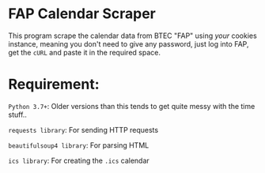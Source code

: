 # FAP Calendar Scraper
This program scrape the calendar data from BTEC "FAP" using *your* cookies instance, meaning you don't need to give any password, just log into FAP, get the `cURL` and paste it in the required space.

# Requirement:
 `Python 3.7+`: Older versions than this tends to get quite messy with the time stuff..
 
 `requests library`: For sending HTTP requests
 
`beautifulsoup4 library`: For parsing HTML

`ics library`: For creating the `.ics` calendar

